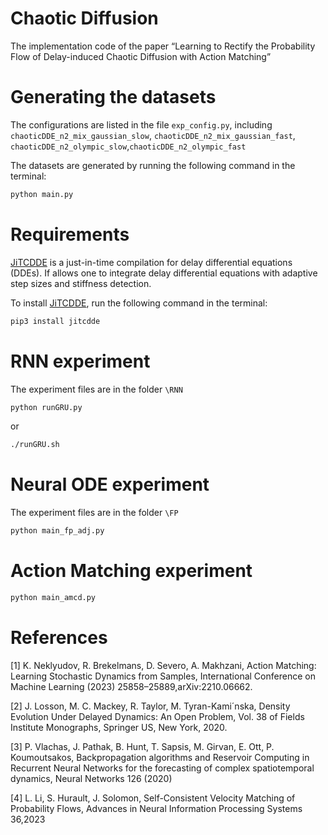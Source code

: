 # Chaotic Diffusion
The implementation code of the paper “Learning to Rectify the Probability Flow of Delay-induced Chaotic Diffusion with Action Matching”


# Generating the datasets

The configurations are listed in the file `exp_config.py`, including `chaoticDDE_n2_mix_gaussian_slow`,
`chaoticDDE_n2_mix_gaussian_fast`,
`chaoticDDE_n2_olympic_slow`,`chaoticDDE_n2_olympic_fast`

The datasets are generated by running the following command in the terminal:

```bash
python main.py
```

# Requirements

[JiTCDDE](https://github.com/neurophysik/jitcdde) is a just-in-time compilation for delay differential equations (DDEs). If allows one to integrate delay differential equations with adaptive step sizes and stiffness detection.

To install [JiTCDDE](https://github.com/neurophysik/jitcdde), run the following command in the terminal:
```bash
pip3 install jitcdde
```


# RNN experiment

The experiment files are in the folder `\RNN`
```bash
python runGRU.py
```
or
```bash
./runGRU.sh
```

# Neural ODE experiment

The experiment files are in the folder `\FP`
```bash
python main_fp_adj.py
```

# Action Matching experiment

```bash
python main_amcd.py
```

# References


[1] K. Neklyudov, R. Brekelmans, D. Severo, A. Makhzani, Action Matching: Learning Stochastic Dynamics from Samples,
International Conference on Machine Learning (2023) 25858–25889,arXiv:2210.06662.

[2] J. Losson, M. C. Mackey, R. Taylor, M. Tyran-Kami´nska, Density Evolution Under Delayed Dynamics: An Open Problem,
Vol. 38 of Fields Institute Monographs, Springer US, New York, 2020.

[3] P. Vlachas, J. Pathak, B. Hunt, T. Sapsis, M. Girvan, E. Ott, P. Koumoutsakos, Backpropagation algorithms and Reservoir
Computing in Recurrent Neural Networks for the forecasting of complex spatiotemporal dynamics, Neural Networks 126 (2020)

[4] L. Li, S. Hurault, J. Solomon, Self-Consistent Velocity Matching of Probability Flows, Advances in Neural Information Processing Systems 36,2023